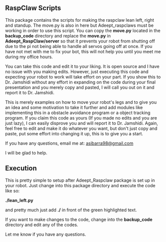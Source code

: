 ## RaspClaw Scripts
This package contains the scripts for making the raspclaw lean left, right and standup. The move.py is also in here but Adeept_raspclaws must be working in order to use this script. You can copy the __move.py__ located in the __backup_code__ directory and replace the __move.py__ in __Adeept_RaspClaw/server__ so that it prevents your robot from shutting off due to the pi not being able to handle all servos going off at once. If you have not met with me to fix your bot, this will not help you until you meet me during my office hours.

You can take this code and edit it to your liking. It is open source and I have no issue with you making edits. However, just executing this code and expecting your robot to work will take effort on your part. If you show this to Dr. Jamshidi without any effort in expanding on the code during your final presentation and you merely copy and pasted, I will call you out on it and report it to Dr. Jamshidi.

This is merely examples on how to move your robot's legs and to give you an idea and some motivation to take it further and add modules like implementing this in a obstacle avoidance program or a object tracking program. If you claim this code as yours (If you made no edits and you are just lazy), I can easily disprove you and will report it to Dr. Jamshidi. Again, feel free to edit and make it do whatever you want, but don't just copy and paste, put some effort into changing it up, this is to give you a start.

If you have any questions, email me at: asibarra98@gmail.com

I will be glad to help.

## Execution
This is pretty simple to setup after Adeept_Raspclaw package is set up in your robot. Just change into this package directory and execute the code like so:

__./lean_left.py__

and pretty much just add __./__ in front of the green highlighted text.

If you want to make changes to the code, change into the __backup_code__ directory and edit any of the codes. 

Let me know if you have any questions.
